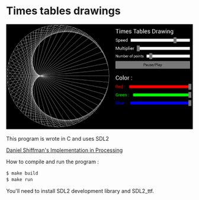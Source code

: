# Times tables drawings

![Screenshot of the application](img/screen.png "Screenshot of the application")

This program is wrote in C and uses SDL2

[Daniel Shiffman's Implementation in Processing](https://thecodingtrain.com/CodingChallenges/133-times-tables-cardioid.html)

How to compile and run the program :
```sh
$ make build
$ make run
```

You'll need to install SDL2 development library and SDL2_ttf.
